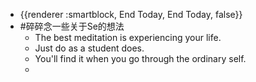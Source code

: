 - {{renderer :smartblock, End Today, End Today, false}}
- #碎碎念一些关于Se的想法
	- The best meditation is experiencing your life.
	- Just do as a student does.
	- You'll find it when you go through the ordinary self.
	-